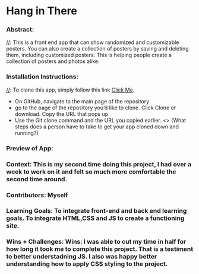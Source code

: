 # Hang in There  

### Abstract:
[//]: This is a front end app that can show randomized and customizable posters. You can also create a collection of posters by saving and deleting them, including customized posters. This is helping people create a collection of posters and photos alike.

### Installation Instructions:
[//]: To clone this app, simply follow this link [Click Me](https://github.com/Jonathan-Atkins/Hang_In_There).
- On GitHub, navigate to the main page of the repository
- go to the page of the repository you’d like to clone. Click Clone or download. Copy the URL that pops up. 
- Use the Git clone command and the URL you copied earlier. 
<> (What steps does a person have to take to get your app cloned down and running?)

### Preview of App:
[//]: <> (Provide ONE gif or screenshot of your application - choose the "coolest" piece of functionality to show off. gifs preferred!)

### Context: This is my second time doing this project, I had over a week to work on it and felt so much more comfortable the second time around.
[//]: <> (Give some context for the project here. How long did you have to work on it? How far into the Turing program are you?)

### Contributors: Myself
[//]: <> (Who worked on this application? Link to your GitHub. Consider also providing LinkedIn link)

### Learning Goals: To integrate front-end and back end learning goals. To integrate HTML,CSS and JS to create a functioning site.
[//]: <> (What were the learning goals of this project? What tech did you work with?)

### Wins + Challenges: Wins: I was able to cut my time in half for how long it took me to complete this project. That is a testiment to better understadning JS. I also was happy better understanding how to apply CSS styling to the project. 
[//]: <> (What are 2-3 wins you have from this project? What were some challenges you faced - and how did you get over them?)
